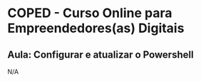 # COPED - Curso Online para Empreendedores(as) Digitais

## Aula: Configurar e atualizar o Powershell

N/A